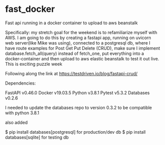 # fast_docker
Fast api running in a docker container to upload to aws beanstalk 

Specifically:
my stretch goal for the weekend is to refamiliarize myself with AWS. I am going to do this by creating a fastapi app, running on uvicorn web server(like Mike was using), connected to a postgresql db, where I have route examples for Post Get Put Delete (CRUD), make sure I implement database.fetch_all(query) instead of fetch_one,  put everything into a docker-container and then upload to aws elastic beanstalk to test it out live.
This is exciting puzzle week


Following along the link at 
https://testdriven.io/blog/fastapi-crud/

Dependencies:

FastAPI v0.46.0
Docker v19.03.5
Python v3.8.1
Pytest v5.3.2
Databases v0.2.6

I needed to update the databases repo to version 0.3.2 to be compatible with python 3.8.1

also added 

$ pip install databases[postgresql] for production/dev db
$ pip install databases[sqlite] for testing db